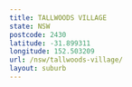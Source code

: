 ```yaml
---
title: TALLWOODS VILLAGE
state: NSW
postcode: 2430
latitude: -31.899311
longitude: 152.503209
url: /nsw/tallwoods-village/
layout: suburb
---
```

